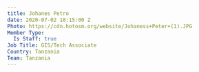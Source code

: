 ```yaml
---
title: Johanes Petro
date: 2020-07-02 18:15:00 Z
Photo: https://cdn.hotosm.org/website/Johaness+Peter+(1).JPG
Member Type:
  Is Staff: true
Job Title: GIS/Tech Associate
Country: Tanzania
Team: Tanzania
---
```


